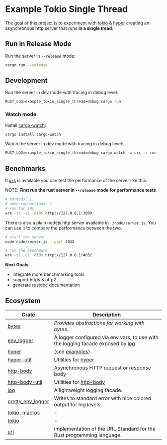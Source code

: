 # Example Tokio Single Thread

The goal of this project is to experiment with [tokio] & [hyper] creating an asynchronous http
server that runs **in a single tread**.

## Run in Release Mode

Run the server in `--release` mode:

```sh
cargo run --release
```

## Development

Run the server in dev mode with tracing in debug level:

```sh
RUST_LOG=example_tokio_single_thread=debug cargo run
```

### Watch mode

Install [cargo-watch]:

```sh
cargo install cargo-watch
```

Watch the server in dev mode with tracing in debug level:

```sh
RUST_LOG=example_tokio_single_thread=debug cargo watch -w src -x run
```

## Benchmarks

If [`wrk`](https://github.com/wg/wrk) is available you can test the performance of the server like
this:

NOTE: **First run the rust server in `--release` mode for performance tests**

```sh
# threads: 1
# open connections: 1
# run for 10s
wrk -t1 -c1 -d10s http://127.0.0.1:3000
```

There is also a plain nodejs http server available in `./node/server.js`. You can use it to compare
the performance between the two.

```bash
# start the server
node node/server.js --port 4032

# run the benchmark
wrk -t1 -c1 -d10s http://127.0.0.1:4032
```

**Next Goals**

-   integrate more benchmarking tools
-   support https & http2
-   generate [rustdoc] documentation

## Ecosystem

| Crate               | Description                                                                       |
| ------------------- | --------------------------------------------------------------------------------- |
| [bytes]             | _Provides abstractions for working with bytes._                                   |
| [env_logger]        | A logger configured via env vars, to use with the logging facade exposed by [log] |
| [hyper]             | (see [examples](https://github.com/hyperium/hyper/tree/master/examples))          |
| [hyper-util]        | Utilities for [hyper]                                                             |
| [http-body]         | Asynchronous HTTP request or response body                                        |
| [http-body-util]    | Utilities for [http-body]                                                         |
| [log]               | A lightweight logging facade.                                                     |
| [pretty_env_logger] | Writes to standard error with nice colored output for log levels.                 |
| [tokio-macros]      | -                                                                                 |
| [tokio]             | -                                                                                 |
| [url]               | implementation of the URL Standard for the Rust programming language.             |

[bytes]: https://docs.rs/bytes
[cargo-watch]: https://crates.io/crates/cargo-watch
[env_logger]: https://docs.rs/env_logger
[http-body]: https://docs.rs/http-body
[http-body-util]: https://docs.rs/http-body-util
[hyper]: https://docs.rs/hyper
[hyper-util]: https://docs.rs/hyper-util
[log]: https://docs.rs/log
[pretty_env_logger]: https://docs.rs/pretty_env_logger
[rustdoc]: https://doc.rust-lang.org/rustdoc/index.html
[tokio]: https://docs.rs/tokio
[tokio features]: https://docs.rs/crate/tokio/latest/features
[tokio-macros]: https://docs.rs/tokio-macros
[url]: https://docs.rs/url
